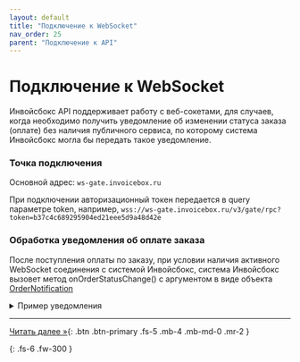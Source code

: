 ```yaml
---
layout: default
title: "Подключение к WebSocket"
nav_order: 25
parent: "Подключение к API"
---
```


# Подключение к WebSocket

Инвойсбокс API поддерживает работу с веб-сокетами, для случаев, когда необходимо получить уведомление об
изменении статуса заказа (оплате) без наличия публичного сервиса, по которому система Инвойсбокс
могла бы передать такое уведомление.

### Точка подключения

Основной адрес: `ws-gate.invoicebox.ru`

При подключении авторизационный токен передается в query параметре token, например,
`wss://ws-gate.invoicebox.ru/v3/gate/rpc?token=b37c4c689295904ed21eee5d9a48d42e`

### Обработка уведомления об оплате заказа

После поступления оплаты по заказу, при условии наличия активного WebSocket соединения с системой Инвойсбокс,
система Инвойсбокс вызовет метод onOrderStatusChange() с аргументом в виде объекта [OrderNotification](/docs/merchant/notification/status/#ordernotification)

<details>
  <summary>Пример уведомления</summary>
<section markdown="1">
``` json
{
  "jsonrpc" : "2.0",
  "id" : "01823fdac4b7a7b5a3ac",
  "method" : "onOrderStatusChange",
  "params": [
    {
      "id" : "01823fda-667f-6ddb-02a3-c4b7a7b5a3ac",
      "description" : "Описание заказа",
      "currencyId" : "RUB",
      "amount" : 1487.52,
      "vatAmount" : 247.92,
      "basketItems" : [
      ],
      "merchantId" : "0302756d-9d83-60c9-0356-c228562c7581",
      "status" : "completed",
      "subtype" : "order",
      "createdAt" : "2023-07-27T13:30:53+00:00",
      "merchantOrderId" : "1658928653",
      "expirationDate" : "2023-07-29T00:00:00+00:00",
      "metaData" : {
         "@type" : "LodgingReservation",
         "name" : "park inn"
      },
      "fileIds" : {
      }
    }
  ]
}```
</section>
</details>


---
[Читать далее &raquo;](/docs/api/debug){: .btn .btn-primary .fs-5 .mb-4 .mb-md-0 .mr-2 }


{: .fs-6 .fw-300 }
